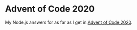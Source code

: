 # Advent of Code 2020

My Node.js answers for as far as I get in [Advent of Code 2020](https://adventofcode.com/2020/).
